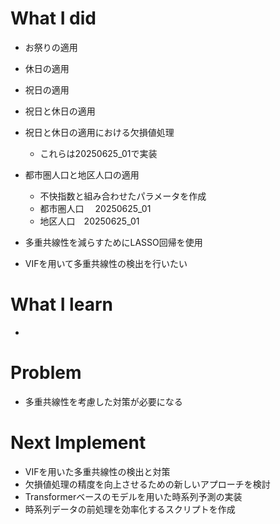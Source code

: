 # What I did

- お祭りの適用
- 休日の適用
- 祝日の適用
- 祝日と休日の適用
- 祝日と休日の適用における欠損値処理
    - これらは20250625_01で実装
- 都市圏人口と地区人口の適用
    - 不快指数と組み合わせたパラメータを作成
    - 都市圏人口　 20250625_01
    - 地区人口　20250625_01

- 多重共線性を減らすためにLASSO回帰を使用
- VIFを用いて多重共線性の検出を行いたい

# What I learn
- 

# Problem
- 多重共線性を考慮した対策が必要になる

# Next Implement
- VIFを用いた多重共線性の検出と対策
- 欠損値処理の精度を向上させるための新しいアプローチを検討
- Transformerベースのモデルを用いた時系列予測の実装
- 時系列データの前処理を効率化するスクリプトを作成